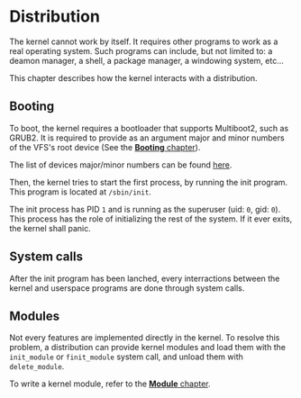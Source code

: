# Distribution

The kernel cannot work by itself. It requires other programs to work as a real operating system.
Such programs can include, but not limited to: a deamon manager, a shell, a package manager, a windowing system, etc...

This chapter describes how the kernel interacts with a distribution.



## Booting

To boot, the kernel requires a bootloader that supports Multiboot2, such as GRUB2. It is required to provide as an argument major and minor numbers of the VFS's root device (See the [**Booting** chapter](./booting.md)).

The list of devices major/minor numbers can be found [here](./device/list.md).

Then, the kernel tries to start the first process, by running the init program. This program is located at `/sbin/init`.

The init process has PID `1` and is running as the superuser (uid: `0`, gid: `0`). This process has the role of initializing the rest of the system. If it ever exits, the kernel shall panic.



## System calls

After the init program has been lanched, every interractions between the kernel and userspace programs are done through system calls.



## Modules

Not every features are implemented directly in the kernel.
To resolve this problem, a distribution can provide kernel modules and load them with the `init_module` or `finit_module` system call, and unload them with `delete_module`.

To write a kernel module, refer to the [**Module** chapter](./module.md).
